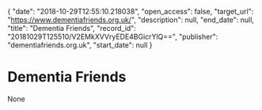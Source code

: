 {
  "date": "2018-10-29T12:55:10.218038", 
  "open_access": false, 
  "target_url": "https://www.dementiafriends.org.uk/", 
  "description": null, 
  "end_date": null, 
  "title": "Dementia Friends", 
  "record_id": "20181029T125510/V2EMkXVVryEDE4BGicrYlQ==", 
  "publisher": "dementiafriends.org.uk", 
  "start_date": null
}

# Dementia Friends

None